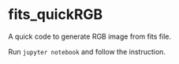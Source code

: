 # fits_quickRGB
A quick code to generate RGB image from fits file.

Run ```jupyter notebook``` and follow the instruction.
